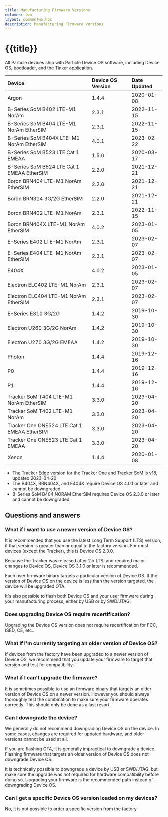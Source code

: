 ```yaml
---
title: Manufacturing Firmware Versions
columns: two
layout: commonTwo.hbs
description: Manufacturing Firmware Versions
---
```


# {{title}}

All Particle devices ship with Particle Device OS software, including Device OS, bootloader, and the Tinker application. 

| Device | Device OS Version | Date Updated |
| :--- | :--- | :--- |
| Argon | 1.4.4 | 2020-01-08 |
| B-Series SoM B402 LTE-M1 NorAm | 2.3.1 | 2022-11-15 |
| B-Series SoM B404 LTE-M1 NorAm EtherSIM | 2.3.1 | 2022-11-15 |
| B-Series SoM B404X LTE-M1 NorAm EtherSIM | 4.0.1 | 2023-02-22 |
| B-Series SoM B523 LTE Cat 1 EMEAA | 1.5.0 | 2020-03-17 |
| B-Series SoM B524 LTE Cat 1 EMEAA EtherSIM | 2.2.0 | 2021-12-21 |
| Boron BRN404 LTE-M1 NorAm EtherSIM | 2.2.0 | 2021-12-21 |
| Boron BRN314 3G/2G EtherSIM | 2.2.0 | 2021-12-21 |
| Boron BRN402 LTE-M1 NorAm | 2.3.1 | 2022-11-15 |
| Boron BRN404X LTE-M1 NorAm EtherSIM | 4.0.2 | 2023-01-05 |
| E-Series E402 LTE-M1 NorAm | 2.3.1 | 2023-02-07 |
| E-Series E404 LTE-M1 NorAm EtherSIM | 2.3.1 | 2023-02-07 |
| E404X | 4.0.2 | 2023-01-05 |
| Electron ELC402 LTE-M1 NorAm | 2.3.1 | 2023-02-07 |
| Electron ELC404 LTE-M1 NorAm EtherSIM | 2.3.1 | 2023-02-07 |
| E-Series E310 3G/2G | 1.4.2 | 2019-10-30 |
| Electron U260 3G/2G NorAm | 1.4.2 | 2019-10-30 |
| Electron U270 3G/2G EMEAA | 1.4.2 | 2019-10-30 |
| Photon | 1.4.4 | 2019-12-16 |
| P0 | 1.4.4 | 2019-12-16 |
| P1 | 1.4.4 | 2019-12-16 |
| Tracker SoM T404 LTE-M1 NorAm EtherSIM | 3.3.0 | 2023-04-20 |
| Tracker SoM T402 LTE-M1 NorAm | 3.3.0 | 2023-04-20 |
| Tracker One ONE524 LTE Cat 1 EMEAA EtherSIM | 3.3.0 | 2023-04-20 |
| Tracker One ONE523 LTE Cat 1 EMEAA | 3.3.0 | 2023-04-20 |
| Xenon | 1.4.4 | 2020-01-08 |

- The Tracker Edge version for the Tracker One and Tracker SoM is v18, updated 2023-04-20
- The B404X, BRN404X, and E404X require Device OS 4.0.1 or later and cannot be downgraded
- B-Series SoM B404 NORAM EtherSIM requires Device OS 2.3.0 or later and cannot be downgraded


## Questions and answers

### What if I want to use a newer version of Device OS?

It is recommended that you use the latest Long Term Support (LTS) version, if that version is greater than or equal to the factory version. For most devices (except the Tracker), this is Device OS 2.3.0.

Because the Tracker was released after 2.x LTS, and required major changes to Device OS, Device OS 3.1.0 or later is recommended.

Each user firmware binary targets a particular version of Device OS. If the version of Device OS on the device is less than the version targeted, the device will be upgraded OTA.

It's also possible to flash both Device OS and your user firmware during your manufacturing process, either by USB or by SWD/JTAG.

### Does upgrading Device OS require recertification?
 
Upgrading the Device OS version does not require recertification for FCC, ISED, CE, etc..

### What if I'm currently targeting an older version of Device OS?

If devices from the factory have been upgraded to a newer version of Device OS, we recommend that you update your firmware to target that version and test for compatibility.

### What if I can't upgrade the firmware?

It is sometimes possible to use an firmware binary that targets an older version of Device OS on a newer version. However you should always thoroughly test the combination to make sure your firmware operates correctly. This should only be done as a last resort.

### Can I downgrade the device?

We generally do not recommend downgrading Device OS on the device. In some cases, changes are required for updated hardware, and older versions cannot be used at all.

If you are flashing OTA, it is generally impractical to downgrade a device. Flashing firmware that targets an older version of Device OS does not downgrade Device OS.

It is technically possible to downgrade a device by USB or SWD/JTAG, but make sure the upgrade was not required for hardware compatibility before doing so. Upgrading your firmware is the recommended path instead of downgrading Device OS.


### Can I get a specific Device OS version loaded on my devices?

No, it is not possible to order a specific version from the factory.

